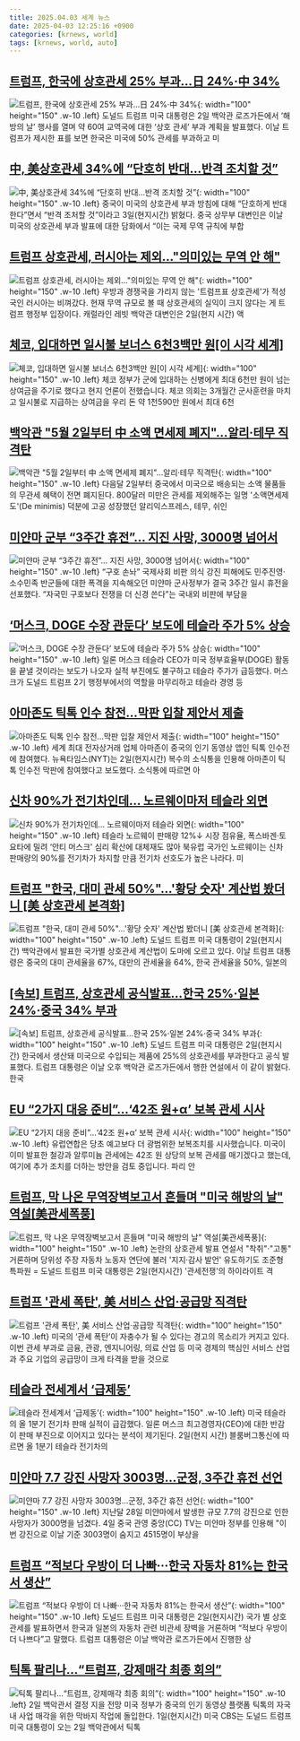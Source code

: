 ```yaml
---
title: 2025.04.03 세계 뉴스
date: 2025-04-03 12:25:16 +0900
categories: [krnews, world]
tags: [krnews, world, auto]
---
```

## [트럼프, 한국에 상호관세 25% 부과…日 24%·中 34%](https://n.news.naver.com/mnews/article/009/0005469885)

![트럼프, 한국에 상호관세 25% 부과…日 24%·中 34%](https://mimgnews.pstatic.net/image/origin/009/2025/04/03/5469885.jpg?type=nf220_150){: width="100" height="150" .w-10 .left}
도널드 트럼프 미국 대통령은 2일 백악관 로즈가든에서 ‘해방의 날’ 행사를 열며 약 60여 교역국에 대한 ‘상호 관세’ 부과 계획을 발표했다. 이날 트럼프가 제시한 표를 보면 한국은 미국에 50% 관세를 부과하고 미

## [中, 美상호관세 34%에 “단호히 반대…반격 조치할 것”](https://n.news.naver.com/mnews/article/005/0001767434)

![中, 美상호관세 34%에 “단호히 반대…반격 조치할 것”](https://mimgnews.pstatic.net/image/origin/005/2025/04/03/1767434.jpg?type=nf220_150){: width="100" height="150" .w-10 .left}
중국이 미국의 상호관세 부과 방침에 대해 “단호하게 반대한다”면서 “반격 조처할 것”이라고 3일(현지시간) 밝혔다. 중국 상무부 대변인은 이날 미국의 상호관세 부과 발표에 대한 담화에서 “이는 국제 무역 규칙에 부합

## [트럼프 상호관세, 러시아는 제외…"의미있는 무역 안 해"](https://n.news.naver.com/mnews/article/003/0013160737)

![트럼프 상호관세, 러시아는 제외…"의미있는 무역 안 해"](https://mimgnews.pstatic.net/image/origin/003/2025/04/03/13160737.jpg?type=nf220_150){: width="100" height="150" .w-10 .left}
우방과 경쟁국을 가리지 않는 '트럼프표 상호관세'가 적성국인 러시아는 비껴갔다. 현재 무역 규모로 볼 때 상호관세의 실익이 크지 않다는 게 트럼프 행정부 입장이다. 캐럴라인 레빗 백악관 대변인은 2일(현지 시간) 액

## [체코, 입대하면 일시불 보너스 6천3백만 원[이 시각 세계]](https://n.news.naver.com/mnews/article/214/0001415677)

![체코, 입대하면 일시불 보너스 6천3백만 원[이 시각 세계]](https://mimgnews.pstatic.net/image/origin/214/2025/04/03/1415677.jpg?type=nf220_150){: width="100" height="150" .w-10 .left}
체코 정부가 군에 입대하는 신병에게 최대 6천만 원이 넘는 상여금을 주기로 했다고 현지 언론이 전했습니다. 체코 의회는 3개월간 군사훈련을 마치고 일시불로 지급하는 상여금을 우리 돈 약 1천590만 원에서 최대 6천

## [백악관 "5월 2일부터 中 소액 면세제 폐지"…알리·테무 직격탄](https://n.news.naver.com/mnews/article/008/0005175041)

![백악관 "5월 2일부터 中 소액 면세제 폐지"…알리·테무 직격탄](https://mimgnews.pstatic.net/image/origin/008/2025/04/03/5175041.jpg?type=nf220_150){: width="100" height="150" .w-10 .left}
다음달 2일부터 중국에서 미국으로 배송되는 소액 물품들의 무관세 혜택이 전면 폐지된다. 800달러 미만은 관세를 제외해주는 일명 '소액면세제도'(De minimis) 덕분에 고공 성장했던 알리익스프레스, 테무, 쉬인

## [미얀마 군부 “3주간 휴전”… 지진 사망, 3000명 넘어서](https://n.news.naver.com/mnews/article/021/0002700640)

![미얀마 군부 “3주간 휴전”… 지진 사망, 3000명 넘어서](https://mimgnews.pstatic.net/image/origin/021/2025/04/03/2700640.jpg?type=nf220_150){: width="100" height="150" .w-10 .left}
“구호 손놔” 국제사회 비판 의식 강진 피해에도 민주진영·소수민족 반군들에 대한 폭격을 지속해오던 미얀마 군사정부가 결국 3주간 일시 휴전을 선포했다. “자국민 구호보다 전쟁을 더 신경 쓴다”는 국내외 비판에 부담을

## [‘머스크, DOGE 수장 관둔다’ 보도에 테슬라 주가 5% 상승](https://n.news.naver.com/mnews/article/005/0001767398)

![‘머스크, DOGE 수장 관둔다’ 보도에 테슬라 주가 5% 상승](https://mimgnews.pstatic.net/image/origin/005/2025/04/03/1767398.jpg?type=nf220_150){: width="100" height="150" .w-10 .left}
일론 머스크 테슬라 CEO가 미국 정부효율부(DOGE) 활동을 끝낼 것이라는 보도가 나오자 실적 부진에도 불구하고 테슬라 주가가 급등했다. 머스크가 도널드 트럼프 2기 행정부에서의 역할을 마무리하고 테슬라 경영 등

## [아마존도 틱톡 인수 참전…막판 입찰 제안서 제출](https://n.news.naver.com/mnews/article/018/0005977564)

![아마존도 틱톡 인수 참전…막판 입찰 제안서 제출](https://mimgnews.pstatic.net/image/origin/018/2025/04/03/5977564.jpg?type=nf220_150){: width="100" height="150" .w-10 .left}
세계 최대 전자상거래 업체 아마존이 중국의 인기 동영상 앱인 틱톡 인수전에 참여했다. 뉴욕타임스(NYT)는 2일(현지시간) 복수의 소식통을 인용해 아마존이 틱톡 인수전 막판에 참여했다고 보도했다. 소식통에 따르면 아

## [신차 90%가 전기차인데… 노르웨이마저 테슬라 외면](https://n.news.naver.com/mnews/article/366/0001066324)

![신차 90%가 전기차인데… 노르웨이마저 테슬라 외면](https://mimgnews.pstatic.net/image/origin/366/2025/04/03/1066324.jpg?type=nf220_150){: width="100" height="150" .w-10 .left}
테슬라 노르웨이 판매량 12%↓ 시장 점유율, 폭스바겐·토요타에 밀려 ‘안티 머스크' 심리 확산에 대체재도 많아 북유럽 국가인 노르웨이는 신차 판매량의 90%를 전기차가 차지할 만큼 전기차 선호도가 높은 나라다. 미

## [트럼프 "한국, 대미 관세 50%"…'황당 숫자' 계산법 봤더니 [美 상호관세 본격화]](https://n.news.naver.com/mnews/article/015/0005114489)

![트럼프 "한국, 대미 관세 50%"…'황당 숫자' 계산법 봤더니 [美 상호관세 본격화]](https://mimgnews.pstatic.net/image/origin/015/2025/04/03/5114489.jpg?type=nf220_150){: width="100" height="150" .w-10 .left}
도널드 트럼프 미국 대통령이 2일(현지시간) 백악관에서 발표한 국가별 상호관세 계산법이 도마에 오르고 있다. 이날 트럼프 대통령은 중국의 대미 관세율을 67%, 대만의 관세율을 64%, 한국 관세율을 50%, 일본의

## [[속보] 트럼프, 상호관세 공식발표…한국 25%·일본 24%·중국 34% 부과](https://n.news.naver.com/mnews/article/015/0005114326)

![[속보] 트럼프, 상호관세 공식발표…한국 25%·일본 24%·중국 34% 부과](https://mimgnews.pstatic.net/image/origin/015/2025/04/03/5114326.jpg?type=nf220_150){: width="100" height="150" .w-10 .left}
도널드 트럼프 미국 대통령은 2일(현지시간) 한국에서 생산돼 미국으로 수입되는 제품에 25%의 상호관세를 부과한다고 공식 발표했다. 트럼프 대통령은 이날 오후 백악관 로즈가든에서 행한 연설에서 이 같이 밝혔다. 한국

## [EU “2가지 대응 준비”…‘42조 원+α’ 보복 관세 시사](https://n.news.naver.com/mnews/article/056/0011924152)

![EU “2가지 대응 준비”…‘42조 원+α’ 보복 관세 시사](https://mimgnews.pstatic.net/image/origin/056/2025/04/03/11924152.jpg?type=nf220_150){: width="100" height="150" .w-10 .left}
유럽연합은 당초 예고보다 더 광범위한 보복조치를 시사했습니다. 미국이 이미 발표한 철강과 알루미늄 관세에는 42조 원 상당의 보복 관세를 매기겠다고 했는데, 여기에 추가 조치를 더하는 방안을 검토 중입니다. 파리 안

## [트럼프, 막 나온 무역장벽보고서 흔들며 "미국 해방의 날" 역설[美관세폭풍]](https://n.news.naver.com/mnews/article/001/0015307300)

![트럼프, 막 나온 무역장벽보고서 흔들며 "미국 해방의 날" 역설[美관세폭풍]](https://mimgnews.pstatic.net/image/origin/001/2025/04/03/15307300.jpg?type=nf220_150){: width="100" height="150" .w-10 .left}
논란의 상호관세 발표 연설서 "착취"·"고통" 거론하며 당위성 주장 자동차 노동자 연단에 불러 '지지·감사 발언' 유도하기도 조준형 특파원 = 도널드 트럼프 미국 대통령은 2일(현지시간) '관세전쟁'의 하이라이트 격

## [트럼프 '관세 폭탄', 美 서비스 산업·공급망 직격탄](https://n.news.naver.com/mnews/article/277/0005572314)

![트럼프 '관세 폭탄', 美 서비스 산업·공급망 직격탄](https://mimgnews.pstatic.net/image/origin/277/2025/04/03/5572314.jpg?type=nf220_150){: width="100" height="150" .w-10 .left}
미국의 ‘관세 폭탄’이 자충수가 될 수 있다는 경고의 목소리가 커지고 있다. 이번 관세 부과로 금융, 관광, 엔지니어링, 의료 산업 등 미국 경제의 핵심인 서비스 산업과 주요 기업의 공급망이 크게 타격을 받을 것으로

## [테슬라 전세계서 ‘급제동’](https://n.news.naver.com/mnews/article/011/0004469204)

![테슬라 전세계서 ‘급제동’](https://mimgnews.pstatic.net/image/origin/011/2025/04/02/4469204.jpg?type=nf220_150){: width="100" height="150" .w-10 .left}
미국 테슬라의 올 1분기 전기차 판매 실적이 급감했다. 일론 머스크 최고경영자(CEO)에 대한 반감이 판매 부진으로 이어지고 있다는 분석이 제기된다. 2일(현지 시간) 블룸버그통신에 따르면 올 1분기 테슬라 전기차의

## [미얀마 7.7 강진 사망자 3003명…군정, 3주간 휴전 선언](https://n.news.naver.com/mnews/article/003/0013161203)

![미얀마 7.7 강진 사망자 3003명…군정, 3주간 휴전 선언](https://mimgnews.pstatic.net/image/origin/003/2025/04/03/13161203.jpg?type=nf220_150){: width="100" height="150" .w-10 .left}
지난달 28일 미얀마에서 발생한 규모 7.7의 강진으로 인한 사망자가 3000명을 넘겼다. 4일 중국 관영 중앙(CC) TV는 미얀마 정부를 인용해 "이번 강진으로 이날 기준 3003명이 숨지고 4515명이 부상을

## [트럼프 “적보다 우방이 더 나빠···한국 자동차 81%는 한국서 생산”](https://n.news.naver.com/mnews/article/032/0003360885)

![트럼프 “적보다 우방이 더 나빠···한국 자동차 81%는 한국서 생산”](https://mimgnews.pstatic.net/image/origin/032/2025/04/03/3360885.jpg?type=nf220_150){: width="100" height="150" .w-10 .left}
도널드 트럼프 미국 대통령은 2일(현지시간) 국가 별 상호관세를 발표하면서 한국과 일본의 자동차 관련 비관세 장벽을 거론하며 “적보다 우방이 더 나쁘다”고 말했다. 트럼프 대통령은 이날 백악관 로즈가든에서 진행한 상

## [틱톡 팔리나…“트럼프, 강제매각 최종 회의”](https://n.news.naver.com/mnews/article/009/0005469519)

![틱톡 팔리나…“트럼프, 강제매각 최종 회의”](https://mimgnews.pstatic.net/image/origin/009/2025/04/02/5469519.jpg?type=nf220_150){: width="100" height="150" .w-10 .left}
2일 백악관서 결정 지을 전망 미국 정부가 중국의 인기 동영상 플랫폼 틱톡의 자국 내 사업 매각을 위한 막바지 작업에 돌입한다. 1일(현지시간) 미국 CBS는 도널드 트럼프 미국 대통령이 오는 2일 백악관에서 틱톡

